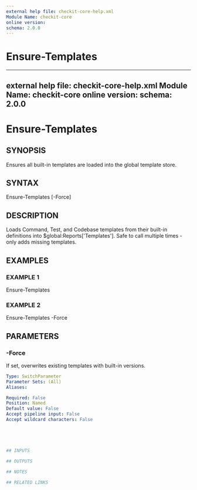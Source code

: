```yaml
---
external help file: checkit-core-help.xml
Module Name: checkit-core
online version:
schema: 2.0.0
---
```

# Ensure-Templates

---
external help file: checkit-core-help.xml
Module Name: checkit-core
online version:
schema: 2.0.0
---

# Ensure-Templates

## SYNOPSIS

Ensures all built-in templates are loaded into the global template store.

## SYNTAX





Ensure-Templates [-Force]





## DESCRIPTION

Loads Command, Test, and Codebase templates from their built-in definitions into $global:Reports\['Templates'\].
Safe to call multiple times - only adds missing templates.

## EXAMPLES

### EXAMPLE 1





Ensure-Templates





### EXAMPLE 2





Ensure-Templates -Force





## PARAMETERS

### -Force

If set, overwrites existing templates with built-in versions.

```yaml
Type: SwitchParameter
Parameter Sets: (All)
Aliases:

Required: False
Position: Named
Default value: False
Accept pipeline input: False
Accept wildcard characters: False





## INPUTS

## OUTPUTS

## NOTES

## RELATED LINKS



